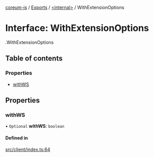 [coreum-js](../README.md) / [Exports](../modules.md) / [<internal\>](../modules/internal_.md) / WithExtensionOptions

# Interface: WithExtensionOptions

[<internal>](../modules/internal_.md).WithExtensionOptions

## Table of contents

### Properties

- [withWS](internal_.WithExtensionOptions.md#withws)

## Properties

### withWS

• `Optional` **withWS**: `boolean`

#### Defined in

[src/client/index.ts:64](https://github.com/CooperFoundation/coreum-js/blob/1aa4fb5/src/client/index.ts#L64)
